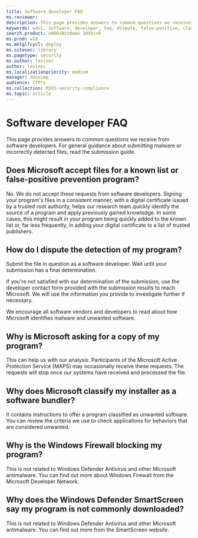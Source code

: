 ```yaml
---
title: Software developer FAQ
ms.reviewer: 
description: This page provides answers to common questions we receive from software developers
keywords: wdsi, software, developer, faq, dispute, false-positive, classify, installer, software, bundler, blocking
search.product: eADQiWindows 10XVcnh
ms.prod: w10
ms.mktglfcycl: deploy
ms.sitesec: library
ms.pagetype: security
ms.author: levinec
author: levinec
ms.localizationpriority: medium
manager: dansimp
audience: ITPro
ms.collection: M365-security-compliance  
ms.topic: article
---
```


# Software developer FAQ

This page provides answers to common questions we receive from software developers. For general guidance about submitting malware or incorrectly detected files, read the submission guide.

## Does Microsoft accept files for a known list or false-positive prevention program?

No. We do not accept these requests from software developers. Signing your program's files in a consistent manner, with a digital certificate issued by a trusted root authority, helps our research team quickly identify the source of a program and apply previously gained knowledge. In some cases, this might result in your program being quickly added to the known list or, far less frequently, in adding your digital certificate to a list of trusted publishers.

## How do I dispute the detection of my program?

Submit the file in question as a software developer. Wait until your submission has a final determination.

If you're not satisfied with our determination of the submission, use the developer contact form provided with the submission results to reach Microsoft. We will use the information you provide to investigate further if necessary.

We encourage all software vendors and developers to read about how Microsoft identifies malware and unwanted software. 

## Why is Microsoft asking for a copy of my program?

This can help us with our analysis. Participants of the Microsoft Active Protection Service (MAPS) may occasionally receive these requests. The requests will stop once our systems have received and processed the file.

## Why does Microsoft classify my installer as a software bundler?

It contains instructions to offer a program classified as unwanted software. You can review the criteria we use to check applications for behaviors that are considered unwanted.

## Why is the Windows Firewall blocking my program?

This is not related to Windows Defender Antivirus and other Microsoft antimalware. You can find out more about Windows Firewall from the Microsoft Developer Network.

## Why does the Windows Defender SmartScreen say my program is not commonly downloaded?

This is not related to Windows Defender Antivirus and other Microsoft antimalware. You can find out more from the SmartScreen website.
